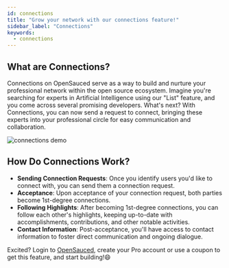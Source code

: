 ```yaml
---
id: connections
title: "Grow your network with our connections feature!"
sidebar_label: "Connections"
keywords:
  - connections
---
```


## What are Connections?

Connections on OpenSauced serve as a way to build and nurture your professional network within the open source ecosystem. Imagine you're searching for experts in Artificial Intelligence using our "List" feature, and you come across several promising developers. What's next? With Connections, you can now send a request to connect, bringing these experts into your professional circle for easy communication and collaboration.

![connections demo](../../static/gif/connections.gif)

## How Do Connections Work?

- **Sending Connection Requests**: Once you identify users you'd like to connect with, you can send them a connection request.
- **Acceptance**: Upon acceptance of your connection request, both parties become 1st-degree connections.
- **Following Highlights**: After becoming 1st-degree connections, you can follow each other's highlights, keeping up-to-date with accomplishments, contributions, and other notable activities.
- **Contact Information**: Post-acceptance, you'll have access to contact information to foster direct communication and ongoing dialogue.

Excited? Login to [OpenSauced](https://opensauced.pizza/), create your Pro account or use a coupon to get this feature, and start building!😄
